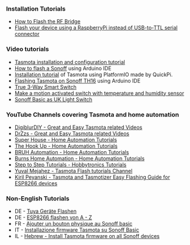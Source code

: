 ### Installation Tutorials
* [How to Flash the RF Bridge](How-to-Flash-the-RF-Bridge)  
* [Flash your device using a RaspberryPi instead of USB-to-TTL serial connector](Flash-Sonoff-using-Raspberry-Pi)

### Video tutorials
* [Tasmota installation and configuration tutorial](https://www.youtube.com/watch?v=IcOFeIcLFFo)
* [How to flash a Sonoff](https://www.youtube.com/watch?v=-9zNS-ljDzo) using Arduino IDE
* [Installation tutorial](https://youtu.be/n4MDRm2yAJg) of Tasmota using PlatformIO made by QuickPi.
* [Flashing Tasmota on Sonoff TH16](https://www.youtube.com/watch?v=exEmeyAwbmI) using Arduino IDE
* [True 3-Way Smart Switch](https://www.youtube.com/watch?v=9LIaDN7Nx2E&t=1s)
* [Make a motion activated switch with temperature and humidity sensor](https://www.youtube.com/watch?v=mWQnHResSCM)
* [Sonoff Basic as UK Light Switch](https://www.youtube.com/watch?v=XM03KvdP-uA)

### YouTube Channels covering Tasmota and home automation
* [DigiblurDIY - Great and Easy Tasmota related Videos](https://www.youtube.com/channel/UC5ZdPKE2ckcBhljTc2R_qNA/videos)
* [DrZzs - Great and Easy Tasmota related Videos](https://www.youtube.com/channel/UC7G4tLa4Kt6A9e3hJ-HO8ng/videos)
* [Super House - Home Automation Tutorials](https://www.youtube.com/user/SuperHouseTV/videos)
* [The Hook Up - Home Automation Tutorials](https://www.youtube.com/channel/UC2gyzKcHbYfqoXA5xbyGXtQ/videos)
* [BRUH Automation - Home Automation Tutorials](https://www.youtube.com/channel/UCLecVrux63S6aYiErxdiy4w/videos)
* [Burns Home Automation - Home Automation Tutorials](https://www.youtube.com/channel/UCSKQutOXuNLvFetrKuwudpg/videos)
* [Step to Step Tutorials - Hobbytronics Tutorials](https://hobbytronics.pk/blog/)
* [Yuval Mejahez - Tasmota Flash tutorials Channel](https://www.youtube.com/channel/UC8eIbt7dehdys0n_n22zKvA)
* [Kiril Peyanski - Tasmota and Tasmotizer Easy Flashing Guide for ESP8266 devices](https://youtu.be/_UnI6cnzF3k)

### Non-English Tutorials
* DE - [Tuya Geräte Flashen](https://www.youtube.com/watch?v=0MAPHmvPGFM)
* DE - [ESP8266 flashen von A - Z](https://www.youtube.com/watch?v=Xfb8Y1R-y1U)
* FR - [Ajouter un bouton physique au Sonoff basic](https://www.domo-blog.fr/ajouter-un-bouton-physique-au-sonoff-basic/)
* IT - [Installazione firmware Tasmota su Sonoff Basic](https://www.youtube.com/watch?v=kFkPk2TDNg8)
* IL - [Hebrew - Install Tasmota firmware on all Sonoff devices](https://www.youtube.com/channel/UC8eIbt7dehdys0n_n22zKvA)

